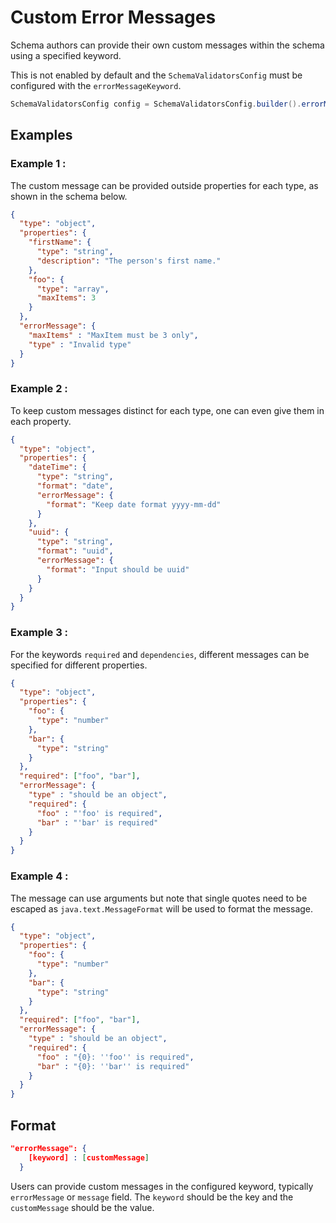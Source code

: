 # Custom Error Messages
Schema authors can provide their own custom messages within the schema using a specified keyword.

This is not enabled by default and the `SchemaValidatorsConfig` must be configured with the `errorMessageKeyword`.

```java
SchemaValidatorsConfig config = SchemaValidatorsConfig.builder().errorMessageKeyword("errorMessage").build();
```

## Examples
### Example 1 :
The custom message can be provided outside properties for each type, as shown in the schema below.
```json
{
  "type": "object",
  "properties": {
    "firstName": {
      "type": "string",
      "description": "The person's first name."
    },
    "foo": {
      "type": "array",
      "maxItems": 3
    }
  },
  "errorMessage": {
    "maxItems" : "MaxItem must be 3 only",
    "type" : "Invalid type"
  }
}
```
### Example 2 :
To keep custom messages distinct for each type, one can even give them in each property.
```json
{
  "type": "object",
  "properties": {
    "dateTime": {
      "type": "string",
      "format": "date",
      "errorMessage": {
        "format": "Keep date format yyyy-mm-dd"
      }
    },
    "uuid": {
      "type": "string",
      "format": "uuid",
      "errorMessage": {
        "format": "Input should be uuid"
      }
    }
  }
}
```
### Example 3 :
For the keywords `required` and `dependencies`, different messages can be specified for different properties.

```json
{
  "type": "object",
  "properties": {
    "foo": {
      "type": "number"
    },
    "bar": {
      "type": "string"
    }
  },
  "required": ["foo", "bar"],
  "errorMessage": {
    "type" : "should be an object",
    "required": {
      "foo" : "'foo' is required",
      "bar" : "'bar' is required"
    }
  }
}
```
### Example 4 :
The message can use arguments but note that single quotes need to be escaped as `java.text.MessageFormat` will be used to format the message.

```json
{
  "type": "object",
  "properties": {
    "foo": {
      "type": "number"
    },
    "bar": {
      "type": "string"
    }
  },
  "required": ["foo", "bar"],
  "errorMessage": {
    "type" : "should be an object",
    "required": {
      "foo" : "{0}: ''foo'' is required",
      "bar" : "{0}: ''bar'' is required"
    }
  }
}
```

## Format
```json
"errorMessage": {
    [keyword] : [customMessage]
  }
```
Users can provide custom messages in the configured keyword, typically `errorMessage` or `message` field. 
The `keyword` should be the key and the `customMessage` should be the value.